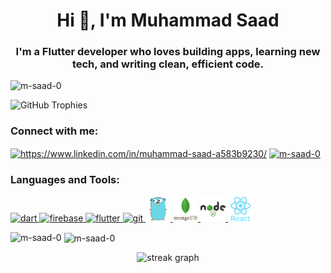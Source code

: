 <h1 align="center">Hi 👋, I'm Muhammad Saad</h1>
<h3 align="center">I'm a Flutter developer who loves building apps, learning new tech, and writing clean, efficient code.</h3>

<p align="left"> <img src="https://komarev.com/ghpvc/?username=m-saad-0&label=Profile%20views&color=0e75b6&style=flat" alt="m-saad-0" /> </p>

<img src="https://github-profile-trophy.vercel.app/?username=m-saad-0&theme=dracula&margin-w=10&no-frame=true" alt="GitHub Trophies" />

<h3 align="left">Connect with me:</h3>
<p align="left">
<a href="https://linkedin.com/in/muhammad-saad-a583b9230/" target="blank"><img align="center" src="https://raw.githubusercontent.com/rahuldkjain/github-profile-readme-generator/master/src/images/icons/Social/linked-in-alt.svg" alt="https://www.linkedin.com/in/muhammad-saad-a583b9230/" height="30" width="40" /></a>
<a href="https://www.leetcode.com/m-saad-0" target="blank"><img align="center" src="https://raw.githubusercontent.com/rahuldkjain/github-profile-readme-generator/master/src/images/icons/Social/leet-code.svg" alt="m-saad-0" height="30" width="40" /></a>
</p>

<h3 align="left">Languages and Tools:</h3>
<p align="left"> <a href="https://dart.dev" target="_blank" rel="noreferrer"> <img src="https://www.vectorlogo.zone/logos/dartlang/dartlang-icon.svg" alt="dart" width="40" height="40"/> </a> <a href="https://firebase.google.com/" target="_blank" rel="noreferrer"> <img src="https://www.vectorlogo.zone/logos/firebase/firebase-icon.svg" alt="firebase" width="40" height="40"/> </a> <a href="https://flutter.dev" target="_blank" rel="noreferrer"> <img src="https://www.vectorlogo.zone/logos/flutterio/flutterio-icon.svg" alt="flutter" width="40" height="40"/> </a> <a href="https://git-scm.com/" target="_blank" rel="noreferrer"> <img src="https://www.vectorlogo.zone/logos/git-scm/git-scm-icon.svg" alt="git" width="40" height="40"/> </a> <a href="https://golang.org" target="_blank" rel="noreferrer"> <img src="https://raw.githubusercontent.com/devicons/devicon/master/icons/go/go-original.svg" alt="go" width="40" height="40"/> </a> <a href="https://www.mongodb.com/" target="_blank" rel="noreferrer"> <img src="https://raw.githubusercontent.com/devicons/devicon/master/icons/mongodb/mongodb-original-wordmark.svg" alt="mongodb" width="40" height="40"/> </a> <a href="https://nodejs.org" target="_blank" rel="noreferrer"> <img src="https://raw.githubusercontent.com/devicons/devicon/master/icons/nodejs/nodejs-original-wordmark.svg" alt="nodejs" width="40" height="40"/> </a> <a href="https://reactjs.org/" target="_blank" rel="noreferrer"> <img src="https://raw.githubusercontent.com/devicons/devicon/master/icons/react/react-original-wordmark.svg" alt="react" width="40" height="40"/> </a> </p>

<p><img align="left" src="https://github-readme-stats.vercel.app/api/top-langs?username=m-saad-0&show_icons=true&locale=en&layout=compact&theme=dark" alt="m-saad-0" /></p>

<p>&nbsp;<img align="center" src="https://github-readme-stats.vercel.app/api?username=m-saad-0&show_icons=true&locale=en&theme=dark" alt="m-saad-0" /></p>

<div align="center">
  <img src="https://streak-stats.demolab.com?user=m-saad-0&locale=en&mode=daily&theme=dark&hide_border=false&border_radius=5&order=3" height="220" alt="streak graph" />
</div>
